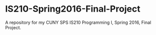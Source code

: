 # IS210-Spring2016-Final-Project
A repository for my CUNY SPS IS210 Programming I, Spring 2016, Final Project.
